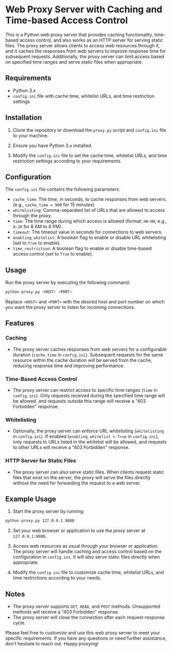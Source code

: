 # Web Proxy Server with Caching and Time-based Access Control

This is a Python web proxy server that provides caching functionality, time-based access control, and also works as an HTTP server for serving static files. The proxy server allows clients to access web resources through it, and it caches the responses from web servers to improve response time for subsequent requests. Additionally, the proxy server can limit access based on specified time ranges and serve static files when appropriate.

## Requirements

- Python 3.x
- `config.ini` file with cache time, whitelist URLs, and time restriction settings

## Installation

1. Clone the repository or download the `proxy.py` script and `config.ini` file to your machine.

2. Ensure you have Python 3.x installed.

3. Modify the `config.ini` file to set the cache time, whitelist URLs, and time restriction settings according to your requirements.

## Configuration

The `config.ini` file contains the following parameters:

- `cache_time`: The time, in seconds, to cache responses from web servers. (e.g., `cache_time = 900` for 15 minutes)
- `whitelisting`: Comma-separated list of URLs that are allowed to access through the proxy.
- `time`: The time range during which access is allowed (format: `HH-HH`, e.g., `8-20` for 8 AM to 8 PM).
- `timeout`: The timeout value in seconds for connections to web servers.
- `enabling_whitelist`: A boolean flag to enable or disable URL whitelisting (set to `True` to enable).
- `time_restriction`: A boolean flag to enable or disable time-based access control (set to `True` to enable).

## Usage

Run the proxy server by executing the following command:

```bash
python proxy.py <HOST> <PORT>
```

Replace `<HOST>` and `<PORT>` with the desired host and port number on which you want the proxy server to listen for incoming connections.

## Features

### Caching

- The proxy server caches responses from web servers for a configurable duration (`cache_time` in `config.ini`). Subsequent requests for the same resource within the cache duration will be served from the cache, reducing response time and improving performance.

### Time-Based Access Control

- The proxy server can restrict access to specific time ranges (`time` in `config.ini`). Only requests received during the specified time range will be allowed, and requests outside this range will receive a "403 Forbidden" response.

### Whitelisting

- Optionally, the proxy server can enforce URL whitelisting (`whitelisting` in `config.ini`). If enabled (`enabling_whitelist = True` in `config.ini`), only requests to URLs listed in the whitelist will be allowed, and requests to other URLs will receive a "403 Forbidden" response.

### HTTP Server for Static Files

- The proxy server can also serve static files. When clients request static files that exist on the server, the proxy will serve the files directly without the need for forwarding the request to a web server.

## Example Usage

1. Start the proxy server by running:

```bash
python proxy.py 127.0.0.1 8888
```

2. Set your web browser or application to use the proxy server at `127.0.0.1:8888`.

3. Access web resources as usual through your browser or application. The proxy server will handle caching and access control based on the configuration in `config.ini`. It will also serve static files directly when appropriate.

4. Modify the `config.ini` file to customize cache time, whitelist URLs, and time restrictions according to your needs.

## Notes

- The proxy server supports `GET`, `HEAD`, and `POST` methods. Unsupported methods will receive a "403 Forbidden" response.
- The proxy server will close the connection after each request-response cycle.

Please feel free to customize and use this web proxy server to meet your specific requirements. If you have any questions or need further assistance, don't hesitate to reach out. Happy proxying!